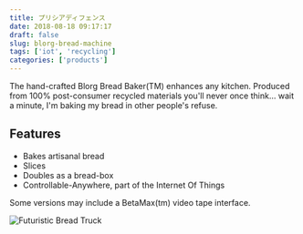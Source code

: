 ```yaml
---
title: プリシアディフェンス
date: 2018-08-18 09:17:17
draft: false
slug: blorg-bread-machine
tags: ['iot', 'recycling']
categories: ['products']
---
```


The hand-crafted Blorg Bread Baker(TM) enhances any kitchen. Produced from 100% post-consumer recycled materials you'll never once think... wait a minute, I'm baking my bread in other people's refuse.

## Features

* Bakes artisanal bread
* Slices
* Doubles as a bread-box
* Controllable-Anywhere, part of the Internet Of Things

Some versions may include a BetaMax(tm) video tape interface.

![Futuristic Bread Truck](project/futuristic-bread-truck.jpg)
